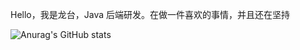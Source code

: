 Hello，我是龙台，Java 后端研发。在做一件喜欢的事情，并且还在坚持


![Anurag's GitHub stats](https://github-readme-stats.vercel.app/api?username=acmenlt&show_icons=true&theme=dark&hide=prs,contribs)

